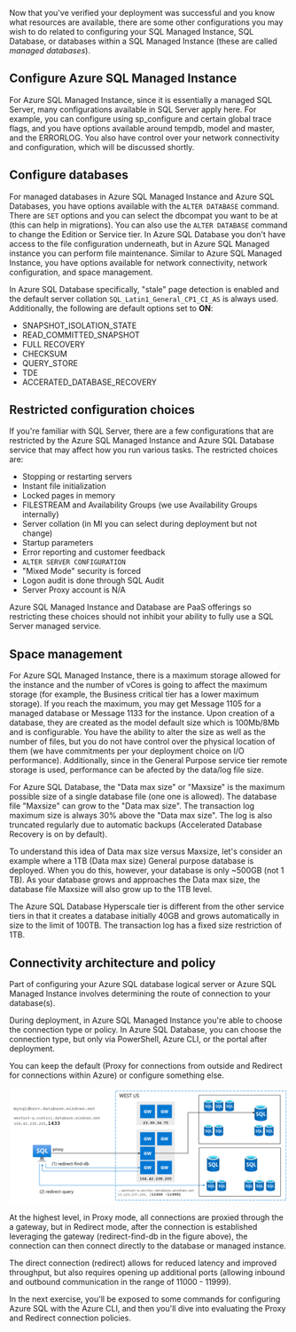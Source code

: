 Now that you've verified your deployment was successful and you know what resources are available, there are some other configurations you may wish to do related to configuring your SQL Managed Instance, SQL Database, or databases within a SQL Managed Instance (these are called *managed databases*).

## Configure Azure SQL Managed Instance

For Azure SQL Managed Instance, since it is essentially a managed SQL Server, many configurations available in SQL Server apply here. For example, you can configure using sp_configure and certain global trace flags, and you have options available around tempdb, model and master, and the ERRORLOG. You also have control over your network connectivity and configuration, which will be discussed shortly.

## Configure databases

For managed databases in Azure SQL Managed Instance and Azure SQL Databases, you have options available with the `ALTER DATABASE` command. There are `SET` options and you can select the dbcompat you want to be at (this can help in migrations). You can also use the `ALTER DATABASE` command to change the Edition or Service tier. In Azure SQL Database you don't have access to the file configuration underneath, but in Azure SQL Managed instance you can perform file maintenance. Similar to Azure SQL Managed Instance, you have options available for network connectivity, network configuration, and space management.

In Azure SQL Database specifically, "stale" page detection is enabled and the default server collation `SQL_Latin1_General_CP1_CI_AS` is always used. Additionally, the following are default options set to **ON**:  

* SNAPSHOT_ISOLATION_STATE
* READ_COMMITTED_SNAPSHOT
* FULL RECOVERY
* CHECKSUM
* QUERY_STORE
* TDE
* ACCERATED_DATABASE_RECOVERY

## Restricted configuration choices

If you're familiar with SQL Server, there are a few configurations that are restricted by the Azure SQL Managed Instance and Azure SQL Database service that may affect how you run various tasks. The restricted choices are:  

* Stopping or restarting servers
* Instant file initialization
* Locked pages in memory
* FILESTREAM and Availability Groups (we use Availability Groups internally)
* Server collation (in MI you can select during deployment but not change)
* Startup parameters
* Error reporting and customer feedback
* `ALTER SERVER CONFIGURATION`
* "Mixed Mode" security is forced
* Logon audit is done through SQL Audit
* Server Proxy account is N/A

Azure SQL Managed Instance and Database are PaaS offerings so restricting these choices should not inhibit your ability to fully use a SQL Server managed service.

## Space management

For Azure SQL Managed Instance, there is a maximum storage allowed for the instance and the number of vCores is going to affect the maximum storage (for example, the Business critical tier has a lower maximum storage). If you reach the maximum, you may get Message 1105 for a managed database or Message 1133 for the instance. Upon creation of a database, they are created as the model default size which is 100Mb/8Mb and is configurable. You have the ability to alter the size as well as the number of files, but you do not have control over the physical location of them (we have commitments per your deployment choice on I/O performance). Additionally, since in the General Purpose service tier remote storage is used, performance can be afected by the data/log file size.

For Azure SQL Database, the "Data max size" or "Maxsize" is the maximum possible size of a single database file (one one is allowed). The database file "Maxsize" can grow to the "Data max size". The transaction log maximum size is always 30% above the "Data max size". The log is also truncated regularly due to automatic backups (Accelerated Database Recovery is on by default).

To understand this idea of Data max size versus Maxsize, let's consider an example where a 1TB (Data max size) General purpose database is deployed. When you do this, however, your database is only ~500GB (not 1 TB). As your database grows and approaches the Data max size, the database file Maxsize will also grow up to the 1TB level.

The Azure SQL Database Hyperscale tier is different from the other service tiers in that it creates a database initially 40GB and grows automatically in size to the limit of 100TB. The transaction log has a fixed size restriction of 1TB.  

## Connectivity architecture and policy

Part of configuring your Azure SQL database logical server or Azure SQL Managed Instance involves determining the route of connection to your database(s).

During deployment, in Azure SQL Managed Instance you're able to choose the connection type or policy. In Azure SQL Database, you can choose the connection type, but only via PowerShell, Azure CLI, or the portal after deployment.

You can keep the default (Proxy for connections from outside and Redirect for connections within Azure) or configure something else.

![Connection policies in Azure SQL](../media/connectivity.png)

At the highest level, in Proxy mode, all connections are proxied through the a gateway, but in Redirect mode, after the connection is established leveraging the gateway (redirect-find-db in the figure above), the connection can then connect directly to the database or managed instance.

The direct connection (redirect) allows for reduced latency and improved throughput, but also requires opening up additional ports (allowing inbound and outbound communication in the range of 11000 - 11999).  

In the next exercise, you'll be exposed to some commands for configuring Azure SQL with the Azure CLI, and then you'll dive into evaluating the Proxy and Redirect connection policies.
